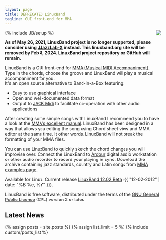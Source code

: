 ```yaml
---
layout: page
title: DEPRECATED LinuxBand
tagline: GUI front-end for MMA
---
```

{% include JB/setup %}
<img style="float:right" src="assets/images/linuxband_chord_sheet_small.png" />

**As of May 26, 2021, LinuxBand project is no longer supported, please consider using [JJazzLab-X](https://github.com/jjazzboss/JJazzLab-X) instead. This linuxband.org site will be removed by Feb 8, 2024. LinuxBand project repository on GitHub will remain.**

LinuxBand is a GUI front-end for <a href="http://www.mellowood.ca/mma/">MMA (Musical MIDI Accompaniment)</a>. Type in the chords, choose the groove and LinuxBand will play a musical accompaniment for you.<br />It's an open source alternative to Band-in-a-Box featuring:
<ul>
  <li>Easy to use graphical interface</li>
  <li>Open and well-documented data format</li>
  <li>Output to <a href="http://jackaudio.org">JACK Midi</a> to facilitate co-operation with other audio applications</li>
</ul>
After creating some simple songs with LinuxBand I recommend you to have a look at the <a href="http://www.mellowood.ca/mma/downloads.html">MMA's excellent manual</a>. LinuxBand has been designed in a way that allows you editing the song using Chord sheet view and MMA editor at the same time. It other words, LinuxBand will not break the formatting of your MMA files.

You can use LinuxBand to quickly sketch the chord changes you will improvise over. Connect the LinuxBand to <a href="http://ardour.org/">Ardour</a> digital audio workstation or other audio recorder to record your playing in sync. Download the archive containing jazz standards, country and Latin songs from <a href="http://www.mellowood.ca/mma/examples.html">MMA examples page</a>.

Available for Linux. Current release <a href="downloads.html">LinuxBand 12.02 Beta</a> ({{ "12-02-2012" | date: "%B %e, %Y" }}).

LinuxBand is free software, distributed under the terms of the <a href="http://www.gnu.org/copyleft/gpl.html">GNU General Public License</a> (GPL)
version 2 or later.

## Latest News
{% assign posts = site.posts %}
{% assign list_limit = 5 %}
{% include custom/posts_list %}

<!--
## Archive
<ul class="posts">
  {% for post in site.posts offset:5 %}
    <li><span>{{ post.date | date_to_string }}</span> &raquo; <a href="{{ BASE_PATH }}{{ post.url }}">{{ post.title }}</a></li>
  {% endfor %}
</ul>
-->
